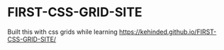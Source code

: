 # FIRST-CSS-GRID-SITE
Built this with css grids while learning
https://kehinded.github.io/FIRST-CSS-GRID-SITE/
